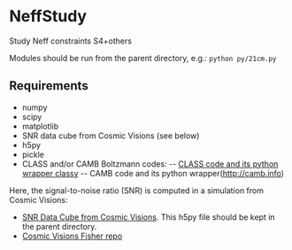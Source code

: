 # NeffStudy
Study Neff constraints S4+others

Modules should be run from the parent directory, e.g.:
  `python py/21cm.py`
  
## Requirements
- numpy
- scipy
- matplotlib
- SNR data cube from Cosmic Visions (see below)
- h5py
- pickle
- CLASS and/or CAMB Boltzmann codes:
-- [CLASS code and its python wrapper classy](http://class-code.net/)
-- CAMB code and its python wrapper(http://camb.info)

Here, the signal-to-noise ratio (SNR) is computed in a simulation from Cosmic Visions:
- [SNR Data Cube from Cosmic Visions](http://www.phas.ubc.ca/~richard/sn_lowz_expA_50K.h5). This h5py file should be kept in the parent directory.
- [Cosmic Visions Fisher repo](https://github.com/radiohep/CVFisher)

